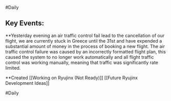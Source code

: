 #Daily 
## Key Events:
**Yesterday evening an air traffic control fail lead to the cancellation of our flight, we are currently stuck in Greece until the 31st and have expended a substantial amount of money in the process of booking a new flight. 
The air traffic control failure was caused by an incorrectly formatted flight plan, this caused the system to no longer work automatically and all flight traffic control was working manually, meaning that traffic was significantly rate limited.

**Created 
[[Working on Ryujinx (Not Ready)]] [[Future Ryujinx Development Ideas]]

#Daily
